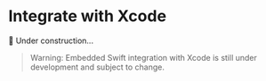 # Integrate with Xcode

🚧 Under construction...

> Warning: Embedded Swift integration with Xcode is still under development and
> subject to change.
